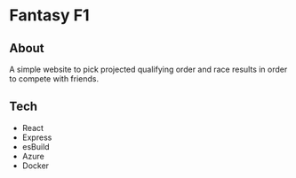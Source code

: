# Fantasy F1

## About
A simple website to pick projected qualifying order and race results in order to compete with friends.

## Tech
- React
- Express
- esBuild
- Azure
- Docker

